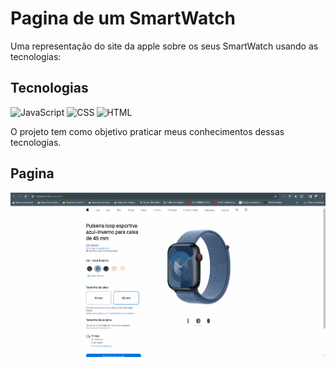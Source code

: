 # Pagina de um SmartWatch

Uma representação do site da apple sobre os seus SmartWatch usando as tecnologias:

## Tecnologias
![JavaScript](https://cdn-icons-png.flaticon.com/128/3097/3097978.png)
![CSS](https://cdn-icons-png.flaticon.com/128/2786/2786979.png)
![HTML](https://cdn-icons-png.flaticon.com/128/2786/2786969.png)


O projeto tem como objetivo praticar meus conhecimentos dessas tecnologias.

## Pagina

![gif da Pagina](SmartWatch.gif)



